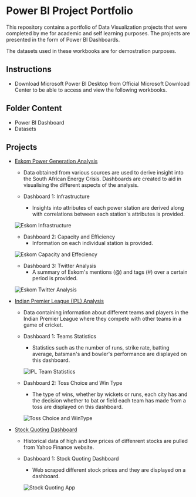 # Power BI Project Portfolio
This repository contains a portfolio of Data Visualization projects that were completed by me for academic and self learning purposes. The projects are presented in the form of Power BI Dashboards.

The datasets used in these workbooks are for demostration purposes.

## Instructions
- Download Microsoft Power BI Desktop from Official Microsoft Download Center to be able to access and view the following workbooks.

## Folder Content
- Power BI Dashboard
- Datasets

## Projects
- [Eskom Power Generation Analysis](https://github.com/Seni88/PowerBI_Project_Portfolio/tree/main/Eskom%20Power%20Generation%20Analysis)
    - Data obtained from various sources are used to derive insight into the South African Energy Crisis. Dashboards are created to aid in visualising the different aspects of the analysis.

    - Dashboard 1: Infrastructure
        - Insights into attributes of each power station are derived along with correlations between each station's attributes is provided.

    ![Eskom Infrastructure](https://user-images.githubusercontent.com/101188471/197380682-e81d1427-66f8-42da-b893-d8659b5c0467.png)

    - Dashboard 2: Capacity and Efficiency
        - Information on each individual station is provided.

    ![Eskom Capacity and Effeciency](https://user-images.githubusercontent.com/101188471/197380695-f2b0962e-13c0-4d60-b6ee-e3d352f835cc.png)

    - Dashboard 3: Twitter Analysis
        - A summary of Eskom's mentions (@) and tags (#) over a certain period is provided.

    ![Eskom Twitter Analysis](https://user-images.githubusercontent.com/101188471/197380748-6ce386d9-c318-4688-bc2c-bdc45d968e05.png)

- [Indian Premier League (IPL) Analysis](https://github.com/Seni88/PowerBI_Project_Portfolio/tree/main/Indian%20Premier%20League%20(IPL)%20Analysis)
    - Data containing information about different teams and players in the Indian Premier League where they compete with other teams in a game of cricket.

    - Dashboard 1: Teams Statistics
        - Statistics such as the number of runs, strike rate, batting average, batsman's and bowler's performance are displayed on this dashboard.
        
        ![IPL Team Statistics](https://user-images.githubusercontent.com/101188471/197387504-43d26fa4-dc77-4943-b149-45af2466ae46.png)
    
    - Dashboard 2: Toss Choice and Win Type
        - The type of wins, whether by wickets or runs, each city has and the decision whether to bat or field each team has made from a toss are displayed on this dashboard.
        
        ![Toss Choice and WinType](https://user-images.githubusercontent.com/101188471/197387525-59f99999-8728-46b2-afd4-3d19ccf5d11c.png)    

- [Stock Quoting Dashboard](https://github.com/Seni88/PowerBI_Project_Portfolio/tree/main/Stock%20Quoting%20Dashboard)
    - Historical data of high and low prices of diffenrent stocks are pulled from Yahoo Finance website.

    - Dashboard 1: Stock Quoting Dashboard
        - Web scraped different stock prices and they are displayed on a dashboard.
        
        ![Stock Quoting App](https://user-images.githubusercontent.com/101188471/197730491-08297de8-0955-4f8f-b188-b3ddf8e22733.png)
        
